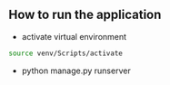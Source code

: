 ## How to run the application
- activate virtual environment
```bash
source venv/Scripts/activate
```
- python manage.py runserver